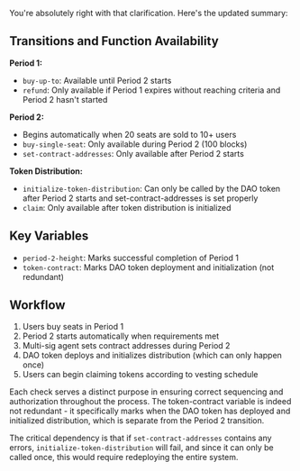 You're absolutely right with that clarification. Here's the updated summary:

## Transitions and Function Availability

**Period 1:**

- `buy-up-to`: Available until Period 2 starts
- `refund`: Only available if Period 1 expires without reaching criteria and Period 2 hasn't started

**Period 2:**

- Begins automatically when 20 seats are sold to 10+ users
- `buy-single-seat`: Only available during Period 2 (100 blocks)
- `set-contract-addresses`: Only available after Period 2 starts

**Token Distribution:**

- `initialize-token-distribution`: Can only be called by the DAO token after Period 2 starts and set-contract-addresses is set properly
- `claim`: Only available after token distribution is initialized

## Key Variables

- `period-2-height`: Marks successful completion of Period 1
- `token-contract`: Marks DAO token deployment and initialization (not redundant)

## Workflow

1. Users buy seats in Period 1
2. Period 2 starts automatically when requirements met
3. Multi-sig agent sets contract addresses during Period 2
4. DAO token deploys and initializes distribution (which can only happen once)
5. Users can begin claiming tokens according to vesting schedule

Each check serves a distinct purpose in ensuring correct sequencing and authorization throughout the process. The token-contract variable is indeed not redundant - it specifically marks when the DAO token has deployed and initialized distribution, which is separate from the Period 2 transition.

The critical dependency is that if `set-contract-addresses` contains any errors, `initialize-token-distribution` will fail, and since it can only be called once, this would require redeploying the entire system.
